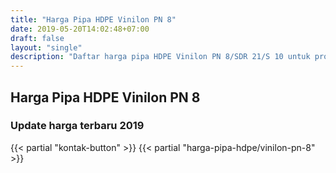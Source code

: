 ```yaml
---
title: "Harga Pipa HDPE Vinilon PN 8"
date: 2019-05-20T14:02:48+07:00
draft: false
layout: "single"
description: "Daftar harga pipa HDPE Vinilon PN 8/SDR 21/S 10 untuk proyek perpipaan HDPE anda."
---
```


## Harga Pipa HDPE Vinilon PN 8
### Update harga terbaru 2019
{{< partial "kontak-button" >}}
{{< partial "harga-pipa-hdpe/vinilon-pn-8" >}}